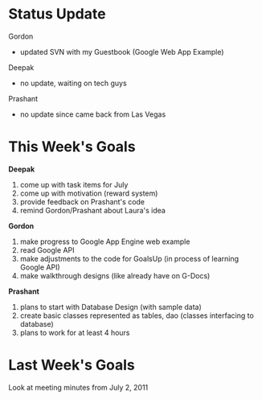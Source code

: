 # Status Update #
Gordon
- updated SVN with my Guestbook (Google Web App Example)

Deepak
- no update, waiting on tech guys

Prashant
- no update since came back from Las Vegas

# This Week's Goals #
**Deepak**
  1. come up with task items for July
  1. come up with motivation (reward system)
  1. provide feedback on Prashant's code
  1. remind Gordon/Prashant about Laura's idea

**Gordon**
  1. make progress to Google App Engine web example
  1. read Google API
  1. make adjustments to the code for GoalsUp (in process of learning Google API)
  1. make walkthrough designs (like already have on G-Docs)

**Prashant**
  1. plans to start with Database Design (with sample data)
  1. create basic classes represented as tables, dao (classes interfacing to database)
  1. plans to work for at least 4 hours

# Last Week's Goals #
Look at meeting minutes from July 2, 2011